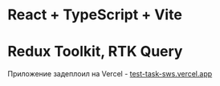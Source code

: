 # React + TypeScript + Vite
# Redux Toolkit, RTK Query

Приложение задеплоил на Vercel - [test-task-sws.vercel.app](https://test-task-sws.vercel.app/)